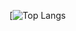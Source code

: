 [![Top Langs](https://github-readme-stats.vercel.app/api/top-langs/?username=WoogLim&langs_count=8&exclude_repo=OurHouse,SpringProject_PMS)

